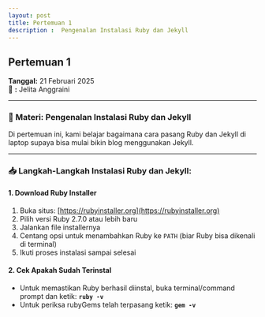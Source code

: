 ```yaml
---
layout: post
title: Pertemuan 1
description :  Pengenalan Instalasi Ruby dan Jekyll
---
```




## Pertemuan 1  
**Tanggal:** 21 Februari 2025  
📝       **:** Jelita Anggraini 


---

### 🔧 Materi: Pengenalan Instalasi Ruby dan Jekyll

Di pertemuan ini, kami belajar bagaimana cara pasang Ruby dan Jekyll di laptop supaya bisa mulai bikin blog menggunakan Jekyll.

---

### 📥 Langkah-Langkah Instalasi Ruby dan Jekyll:

#### 1. Download Ruby Installer

1. Buka situs: [https://rubyinstaller.org](https://rubyinstaller.org)
2. Pilih versi Ruby 2.7.0 atau lebih baru
3. Jalankan file installernya
4. Centang opsi untuk menambahkan Ruby ke `PATH` (biar Ruby bisa dikenali di terminal)
5. Ikuti proses instalasi sampai selesai

#### 2. Cek Apakah Sudah Terinstal

- Untuk memastikan Ruby berhasil diinstal, buka terminal/command prompt dan ketik: **`ruby -v`**
- Untuk periksa rubyGems telah terpasang ketik: **`gem -v`**
